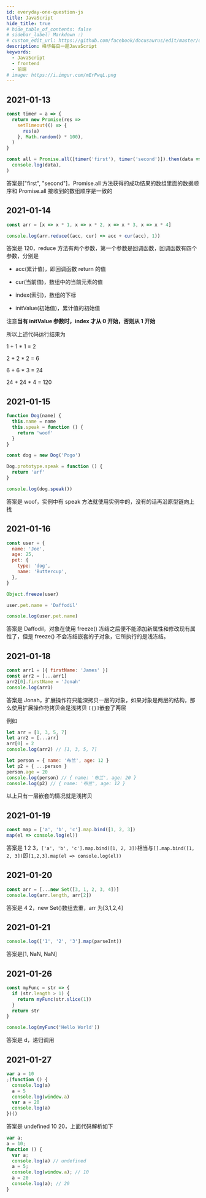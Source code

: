 ```yaml
---
id: everyday-one-question-js
title: JavaScript
hide_title: true
# hide_table_of_contents: false
# sidebar_label: Markdown :)
# custom_edit_url: https://github.com/facebook/docusaurus/edit/master/docs/api-doc-markdown.md
description: 峰华每日一题JavaScript
keywords:
  - JavaScript
  - frontend
  - 前端
# image: https://i.imgur.com/mErPwqL.png
---
```


## 2021-01-13

```js
const timer = a => {
  return new Promise(res =>
    setTimeout(() => {
      res(a)
    }, Math.random() * 100),
  )
}

const all = Promise.all([timer('first'), timer('second')]).then(data =>
  console.log(data),
)
```

答案是["first", "second"]，Promise.all 方法获得的成功结果的数组里面的数据顺序和 Promise.all 接收到的数组顺序是一致的

## 2021-01-14

```js
const arr = [x => x * 1, x => x * 2, x => x * 3, x => x * 4]

console.log(arr.reduce((acc, cur) => acc + cur(acc), 1))
```

答案是 120，reduce 方法有两个参数，第一个参数是回调函数，回调函数有四个参数，分别是

- acc(累计值)，即回调函数 return 的值

- cur(当前值)，数组中的当前元素的值

- index(索引)，数组的下标

- initValue(初始值)，累计值的初始值

注意**当有 initValue 参数时，index 才从 0 开始，否则从 1 开始**

所以上述代码运行结果为

1 + 1 \* 1 = 2

2 + 2 \* 2 = 6

6 + 6 \* 3 = 24

24 + 24 \* 4 = 120

## 2021-01-15

```js
function Dog(name) {
  this.name = name
  this.speak = function () {
    return 'woof'
  }
}

const dog = new Dog('Pogo')

Dog.prototype.speak = function () {
  return 'arf'
}

console.log(dog.speak())
```

答案是 woof，实例中有 speak 方法就使用实例中的，没有的话再沿原型链向上找

## 2021-01-16

```js
const user = {
  name: 'Joe',
  age: 25,
  pet: {
    type: 'dog',
    name: 'Buttercup',
  },
}

Object.freeze(user)

user.pet.name = 'Daffodil'

console.log(user.pet.name)
```

答案是 Daffodil，对象在使用 freeze() 冻结之后便不能添加新属性和修改现有属性了，但是 freeze() 不会冻结嵌套的子对象，它所执行的是浅冻结。

## 2021-01-18

```js
const arr1 = [{ firstName: 'James' }]
const arr2 = [...arr1]
arr2[0].firstName = 'Jonah'
console.log(arr1)
```

答案是 Jonah，扩展操作符只能深拷贝一层的对象，如果对象是两层的结构，那么使用扩展操作符拷贝会是浅拷贝 `[{}]`嵌套了两层

例如

```js
let arr = [1, 3, 5, 7]
let arr2 = [...arr]
arr[0] = 2
console.log(arr2) // [1, 3, 5, 7]

let person = { name: '布兰', age: 12 }
let p2 = { ...person }
person.age = 20
console.log(person) // { name: '布兰', age: 20 }
console.log(p2) // { name: '布兰', age: 12 }
```

以上只有一层嵌套的情况就是浅拷贝

## 2021-01-19

```js
const map = ['a', 'b', 'c'].map.bind([1, 2, 3])
map(el => console.log(el))
```

答案是 1 2 3，`['a', 'b', 'c'].map.bind([1, 2, 3])`相当与`[].map.bind([1, 2, 3])`即`[1,2,3].map(el => console.log(el))`

## 2021-01-20

```js
const arr = [...new Set([3, 1, 2, 3, 4])]
console.log(arr.length, arr[2])
```

答案是 4 2，new Set()数组去重，arr 为[3,1,2,4]

## 2021-01-21

```js
console.log(['1', '2', '3'].map(parseInt))
```

答案是[1, NaN, NaN]

## 2021-01-26

```js
const myFunc = str => {
  if (str.length > 1) {
    return myFunc(str.slice(1))
  }
  return str
}

console.log(myFunc('Hello World'))
```

答案是 d，递归调用

## 2021-01-27

```js
var a = 10
;(function () {
  console.log(a)
  a = 5
  console.log(window.a)
  var a = 20
  console.log(a)
})()
```

答案是 undefined 10 20，上面代码解析如下

```js
var a;
a = 10;
function () {
  var a;
  console.log(a) // undefined
  a = 5;
  console.log(window.a); // 10
  a = 20
  console.log(a); // 20
}
```
